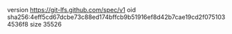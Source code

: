 version https://git-lfs.github.com/spec/v1
oid sha256:4eff5cd67dcbe73c88ed174bffcb9b51916ef8d42b7cae19cd2f0751034536f8
size 35526
